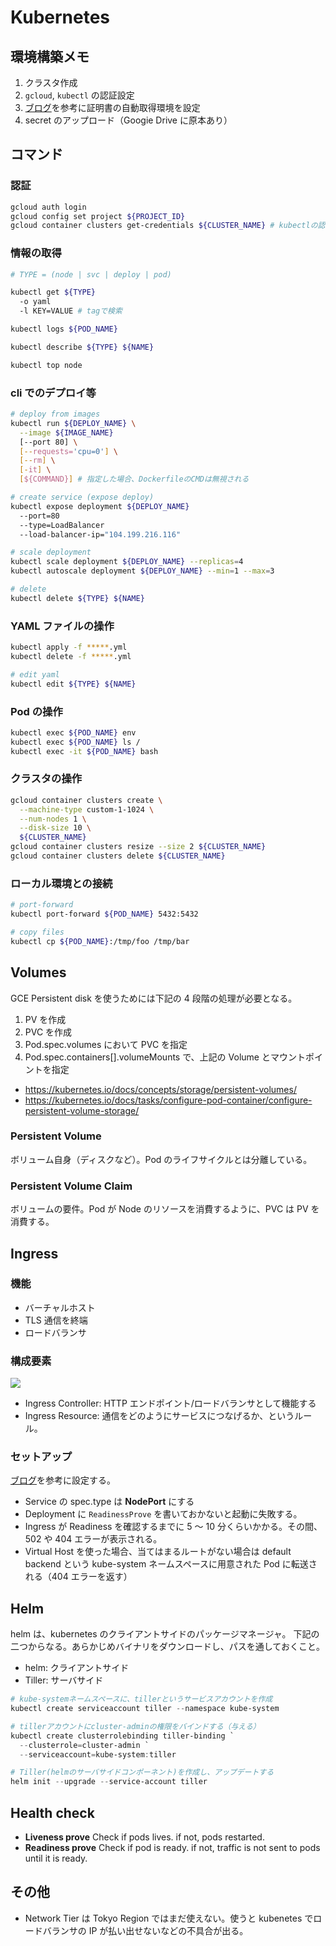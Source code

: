 # Kubernetes

## 環境構築メモ

1. クラスタ作成
1. `gcloud`, `kubectl` の認証設定
1. [ブログ](https://www.yuuniworks.com/blog/2018-06-14-kubernetes%E3%81%A7%E8%A4%87%E6%95%B0%E3%81%AEweb%E3%82%B5%E3%83%BC%E3%83%93%E3%82%B9%E3%82%92%E6%A5%BD%E3%81%AB%E7%AE%A1%E7%90%86%E3%81%99%E3%82%8B/)を参考に証明書の自動取得環境を設定
1. secret のアップロード（Googie Drive に原本あり）

## コマンド

### 認証

```bash
gcloud auth login
gcloud config set project ${PROJECT_ID}
gcloud container clusters get-credentials ${CLUSTER_NAME} # kubectlの認証
```

### 情報の取得

```bash
# TYPE = (node | svc | deploy | pod)

kubectl get ${TYPE}
  -o yaml
  -l KEY=VALUE # tagで検索

kubectl logs ${POD_NAME}

kubectl describe ${TYPE} ${NAME}

kubectl top node
```

### cli でのデプロイ等

```bash
# deploy from images
kubectl run ${DEPLOY_NAME} \
  --image ${IMAGE_NAME}
  [--port 80] \
  [--requests='cpu=0'] \
  [--rm] \
  [-it] \
  [${COMMAND}] # 指定した場合、DockerfileのCMDは無視される

# create service (expose deploy)
kubectl expose deployment ${DEPLOY_NAME}
  --port=80
  --type=LoadBalancer
  --load-balancer-ip="104.199.216.116"

# scale deployment
kubectl scale deployment ${DEPLOY_NAME} --replicas=4
kubectl autoscale deployment ${DEPLOY_NAME} --min=1 --max=3

# delete
kubectl delete ${TYPE} ${NAME}
```

### YAML ファイルの操作

```bash
kubectl apply -f *****.yml
kubectl delete -f *****.yml

# edit yaml
kubectl edit ${TYPE} ${NAME}
```

### Pod の操作

```bash
kubectl exec ${POD_NAME} env
kubectl exec ${POD_NAME} ls /
kubectl exec -it ${POD_NAME} bash
```

### クラスタの操作

```bash
gcloud container clusters create \
  --machine-type custom-1-1024 \
  --num-nodes 1 \
  --disk-size 10 \
  ${CLUSTER_NAME}
gcloud container clusters resize --size 2 ${CLUSTER_NAME}
gcloud container clusters delete ${CLUSTER_NAME}
```

### ローカル環境との接続

```bash
# port-forward
kubectl port-forward ${POD_NAME} 5432:5432

# copy files
kubectl cp ${POD_NAME}:/tmp/foo /tmp/bar
```

## Volumes

GCE Persistent disk を使うためには下記の 4 段階の処理が必要となる。

1.  PV を作成
1.  PVC を作成
1.  Pod.spec.volumes において PVC を指定
1.  Pod.spec.containers[].volumeMounts で、上記の Volume とマウントポイントを指定

- https://kubernetes.io/docs/concepts/storage/persistent-volumes/
- https://kubernetes.io/docs/tasks/configure-pod-container/configure-persistent-volume-storage/

### Persistent Volume

ボリューム自身（ディスクなど）。Pod のライフサイクルとは分離している。

### Persistent Volume Claim

ボリュームの要件。Pod が Node のリソースを消費するように、PVC は PV を消費する。

## Ingress

### 機能

- バーチャルホスト
- TLS 通信を終端
- ロードバランサ

### 構成要素

<img src="https://storage.googleapis.com/gcp-community/tutorials/nginx-ingress-gke/Nginx%20Ingress%20on%20GCP%20-%20Fig%2001.png" />

- Ingress Controller: HTTP エンドポイント/ロードバランサとして機能する
- Ingress Resource: 通信をどのようにサービスにつなげるか、というルール。

### セットアップ

[ブログ](https://www.yuuniworks.com/blog/2018-06-14-kubernetes%E3%81%A7%E8%A4%87%E6%95%B0%E3%81%AEweb%E3%82%B5%E3%83%BC%E3%83%93%E3%82%B9%E3%82%92%E6%A5%BD%E3%81%AB%E7%AE%A1%E7%90%86%E3%81%99%E3%82%8B/)を参考に設定する。

- Service の spec.type は **NodePort** にする
- Deployment に `ReadinessProve` を書いておかないと起動に失敗する。
- Ingress が Readiness を確認するまでに 5 ～ 10 分くらいかかる。その間、502 や 404 エラーが表示される。
- Virtual Host を使った場合、当てはまるルートがない場合は default backend という kube-system ネームスペースに用意された Pod に転送される（404 エラーを返す）

## Helm

helm は、kubernetes のクライアントサイドのパッケージマネージャ。
下記の二つからなる。あらかじめバイナリをダウンロードし、パスを通しておくこと。

- helm: クライアントサイド
- Tiller: サーバサイド

```powershell
# kube-systemネームスペースに、tillerというサービスアカウントを作成
kubectl create serviceaccount tiller --namespace kube-system

# tillerアカウントにcluster-adminの権限をバインドする（与える）
kubectl create clusterrolebinding tiller-binding `
  --clusterrole=cluster-admin `
  --serviceaccount=kube-system:tiller

# Tiller(helmのサーバサイドコンポーネント)を作成し、アップデートする
helm init --upgrade --service-account tiller
```

## Health check

- **Liveness prove** Check if pods lives. if not, pods restarted.
- **Readiness prove** Check if pod is ready. if not, traffic is not sent to pods until it is ready.

## その他

- Network Tier は Tokyo Region ではまだ使えない。使うと kubenetes でロードバランサの IP が払い出せないなどの不具合が出る。
